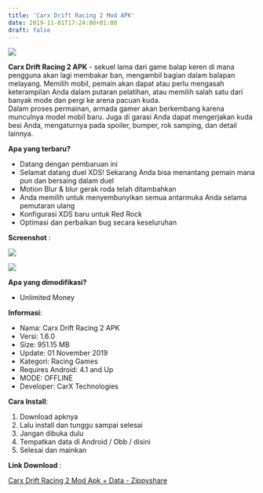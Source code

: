 ```yaml
---
title: 'Carx Drift Racing 2 Mod APK'
date: 2019-11-01T17:24:00+01:00
draft: false
---
```


[![](https://1.bp.blogspot.com/-9FDg8sl16TE/XbxZJHxCG3I/AAAAAAAAAd0/XcF1LKWr6TAgxVB4reUNQr3oeeNWV509gCLcBGAsYHQ/s320/images-4.jpg)](https://1.bp.blogspot.com/-9FDg8sl16TE/XbxZJHxCG3I/AAAAAAAAAd0/XcF1LKWr6TAgxVB4reUNQr3oeeNWV509gCLcBGAsYHQ/s1600/images-4.jpg)

  
**Carx Drift Racing 2 APK** - sekuel lama dari game balap keren di mana pengguna akan lagi membakar ban, mengambil bagian dalam balapan melayang. Memilih mobil, pemain akan dapat atau perlu mengasah keterampilan Anda dalam putaran pelatihan, atau memilih salah satu dari banyak mode dan pergi ke arena pacuan kuda.  
Dalam proses permainan, armada gamer akan berkembang karena munculnya model mobil baru. Juga di garasi Anda dapat mengerjakan kuda besi Anda, mengaturnya pada spoiler, bumper, rok samping, dan detail lainnya.  
  
**Apa yang terbaru?**  
  

*   Datang dengan pembaruan ini
*   Selamat datang duel XDS! Sekarang Anda bisa menantang pemain mana pun dan bersaing dalam duel
*   Motion Blur & blur gerak roda telah ditambahkan
*   Anda memilih untuk menyembunyikan semua antarmuka Anda selama pemutaran ulang
*   Konfigurasi XDS baru untuk Red Rock
*   Optimasi dan perbaikan bug secara keseluruhan

  
**Screenshot** :  
  

[![](https://1.bp.blogspot.com/-htiKYiByEXU/XbxaYIUmQeI/AAAAAAAAAeA/QHA4aErtmYE1xwcKPG1oLaifN7txQmjSACEwYBhgL/s1600/Carx%252BDrift%252BRacing%252B2%252BMOD%252BAPK%252B2.jpg)](https://1.bp.blogspot.com/-htiKYiByEXU/XbxaYIUmQeI/AAAAAAAAAeA/QHA4aErtmYE1xwcKPG1oLaifN7txQmjSACEwYBhgL/s1600/Carx%252BDrift%252BRacing%252B2%252BMOD%252BAPK%252B2.jpg)

  

[![](https://1.bp.blogspot.com/-N_CXYzPhYn8/Xbxad8MbBxI/AAAAAAAAAeE/Da9zNeJBMXUe2pKKl3xqpNFbLpaLnThPgCEwYBhgL/s1600/Carx%252BDrift%252BRacing%252B2%252BMOD%252BAPK%252B4.jpg)](https://1.bp.blogspot.com/-N_CXYzPhYn8/Xbxad8MbBxI/AAAAAAAAAeE/Da9zNeJBMXUe2pKKl3xqpNFbLpaLnThPgCEwYBhgL/s1600/Carx%252BDrift%252BRacing%252B2%252BMOD%252BAPK%252B4.jpg)

  
  
**Apa yang dimodifikasi?**  
  

*   Unlimited Money

  
  
**Informasi**:  
  

*   Nama: Carx Drift Racing 2 APK
*   Versi: 1.6.0
*   Size: 951.15 MB
*   Update: 01 November 2019
*   Kategori: Racing Games
*   Requires Android: 4.1 and Up
*   MODE: OFFLINE
*   Developer: CarX Technologies

  
  
  
**Cara Install**:  
  

1.  Download apknya
2.  Lalu install dan tunggu sampai selesai
3.  Jangan dibuka dulu
4.  Tempatkan data di Android / Obb / disini
5.  Selesai dan mainkan

**Link Download** :

  

[Carx Drift Racing 2 Mod Apk + Data - Zippyshare](https://duit.cc/UlD2)